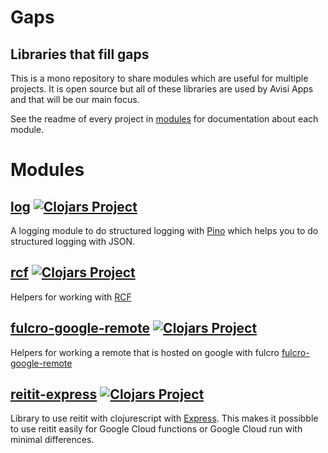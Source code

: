 # Gaps
## Libraries that fill gaps

This is a mono repository to share modules which are useful for multiple projects. It is open source but all of these
libraries are used by Avisi Apps and that will be our main focus.

See the readme of every project in [modules](modules) for documentation about each module.

# Modules
## [log](modules/log/README.md) [![Clojars Project](https://img.shields.io/clojars/v/com.avisi-apps.gaps/log.svg)](https://clojars.org/com.avisi-apps.gaps/log)
A logging module to do structured logging with [Pino](https://getpino.io) which helps you to do structured logging with JSON.

## [rcf](modules/rcf/README.md) [![Clojars Project](https://img.shields.io/clojars/v/com.avisi-apps.gaps/rcf.svg)](https://clojars.org/com.avisi-apps.gaps/rcf)
Helpers for working with [RCF](https://github.com/hyperfiddle/rcf)

## [fulcro-google-remote](modules/fulcro-google-remote/README.md) [![Clojars Project](https://img.shields.io/clojars/v/com.avisi-apps.gaps/fulcro-google-remote.svg)](https://clojars.org/com.avisi-apps.gaps/fulcro-google-remote)
Helpers for working a remote that is hosted on google with fulcro [fulcro-google-remote](https://github.com/hyperfiddle/fulcro-google-remote)

## [reitit-express](modules/reitit-express/README.md) [![Clojars Project](https://img.shields.io/clojars/v/com.avisi-apps.gaps/reitit-express.svg)](https://clojars.org/com.avisi-apps.gaps/reitit-express)
Library to use reitit with clojurescript with [Express](http://expressjs.com). This makes it possibble to use reitit easily
for Google Cloud functions or Google Cloud run with minimal differences.
